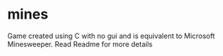 # mines
Game created using C with no gui and is equivalent to Microsoft Minesweeper. Read Readme for more details
